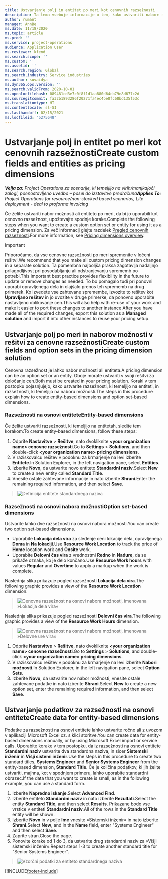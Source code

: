 ```yaml
---
title: Ustvarjanje polj in entitet po meri kot cenovnih razsežnosti
description: Ta tema vsebuje informacije o tem, kako ustvariti nabore možnosti ali entitete po meri.
author: rumant
manager: AnnBe
ms.date: 11/18/2020
ms.topic: article
ms.prod: ''
ms.service: project-operations
audience: Application User
ms.reviewer: kfend
ms.search.scope: ''
ms.custom: ''
ms.assetid: ''
ms.search.region: Global
ms.search.industry: Service industries
ms.author: suvaidya
ms.dyn365.ops.version: ''
ms.search.validFrom: 2020-10-01
ms.openlocfilehash: 089481cd3e7c0f8f1d1aa880d64cb79e8d677c2d
ms.sourcegitcommit: fa32b1893286f20271fa4ec4be8fc68bd135f53c
ms.translationtype: HT
ms.contentlocale: sl-SI
ms.lasthandoff: 02/15/2021
ms.locfileid: "5275648"
---
```

# <a name="create-custom-fields-and-entities-as-pricing-dimensions"></a><span data-ttu-id="10d32-103">Ustvarjanje polj in entitet po meri kot cenovnih razsežnosti</span><span class="sxs-lookup"><span data-stu-id="10d32-103">Create custom fields and entities as pricing dimensions</span></span>

<span data-ttu-id="10d32-104">_**Velja za:** Project Operations za scenarije, ki temeljijo na virih/manjkajoči zalogi, poenostavljeno uvedbo – posel do izstavitve predračuna_</span><span class="sxs-lookup"><span data-stu-id="10d32-104">_**Applies To:** Project Operations for resource/non-stocked based scenarios, Lite deployment - deal to proforma invoicing_</span></span>

<span data-ttu-id="10d32-105">Če želite ustvariti nabor možnosti ali entiteto po meri, da bi jo uporabili kot cenovno razsežnost, upoštevajte spodnje korake.</span><span class="sxs-lookup"><span data-stu-id="10d32-105">Complete the following steps when you want to create a custom option set or entity for using it as a pricing dimension.</span></span> <span data-ttu-id="10d32-106">Za več informacij glejte razdelek [Pregled cenovnih razsežnosti](pricing-dimensions-overview.md).</span><span class="sxs-lookup"><span data-stu-id="10d32-106">For more information, see [Pricing dimensions overview](pricing-dimensions-overview.md).</span></span>  

> [!IMPORTANT]
> <span data-ttu-id="10d32-107">Priporočamo, da vse cenovne razsežnosti po meri spremenite v ločeni rešitvi.</span><span class="sxs-lookup"><span data-stu-id="10d32-107">We recommend that you make all custom pricing dimension changes in a separate solution.</span></span> <span data-ttu-id="10d32-108">Ta pomembna najboljša praksa zagotavlja nadaljnjo prilagodljivost pri posodabljanju ali odstranjevanju sprememb po potrebi.</span><span class="sxs-lookup"><span data-stu-id="10d32-108">This important best practice provides flexibility in the future to update or remove changes as needed.</span></span> <span data-ttu-id="10d32-109">To bo pomagalo tudi pri ponovni uporabi opravljenega dela in olajšalo prenos teh sprememb na drug primerek. Ko izvedete vse zahtevane spremembe, izvozite to rešitev kot **Upravljano rešitev** in jo uvozite v druge primerke, da ponovno uporabite nastavljeno oblikovanje cen.</span><span class="sxs-lookup"><span data-stu-id="10d32-109">This will also help with re-use of your work and make it easier to port these changes to another instance After you have made all of the required changes, export this solution as a **Managed solution** and import it into other instances to reuse your pricing setup.</span></span>

  
## <a name="create-custom-fields-and-option-sets-in-the-pricing-dimension-solution"></a><span data-ttu-id="10d32-110">Ustvarjanje polj po meri in naborov možnosti v rešitvi za cenovne razsežnosti</span><span class="sxs-lookup"><span data-stu-id="10d32-110">Create custom fields and option sets in the pricing dimension solution</span></span>

<span data-ttu-id="10d32-111">Cenovna razsežnost je lahko nabor možnosti ali entiteta.</span><span class="sxs-lookup"><span data-stu-id="10d32-111">A pricing dimension can be an option set or an entity.</span></span> <span data-ttu-id="10d32-112">Oboje morate ustvariti v svoji rešitvi za določanje cen.</span><span class="sxs-lookup"><span data-stu-id="10d32-112">Both must be created in your pricing solution.</span></span> <span data-ttu-id="10d32-113">Koraki v tem postopku pojasnjujejo, kako ustvarite razsežnosti, ki temeljijo na entiteti, in razsežnosti, ki temeljijo na naboru možnosti.</span><span class="sxs-lookup"><span data-stu-id="10d32-113">The steps in this procedure explain how to create entity-based dimensions and option set-based dimensions.</span></span>

### <a name="entity-based-dimensions"></a><span data-ttu-id="10d32-114">Razsežnosti na osnovi entitete</span><span class="sxs-lookup"><span data-stu-id="10d32-114">Entity-based dimensions</span></span>
<span data-ttu-id="10d32-115">Če želite ustvariti razsežnosti, ki temeljijo na entitetah, sledite tem korakom:</span><span class="sxs-lookup"><span data-stu-id="10d32-115">To create entity-based dimensions, follow these steps:</span></span>

1. <span data-ttu-id="10d32-116">Odprite **Nastavitve** > **Rešitve**, nato dvokliknite **\<your organization name> cenovne razsežnosti**.</span><span class="sxs-lookup"><span data-stu-id="10d32-116">Go to **Settings** > **Solutions**, and then double-click **\<your organization name> pricing dimensions**.</span></span>
2. <span data-ttu-id="10d32-117">V raziskovalcu rešitev v podoknu za krmarjenje na levi izberite **Entitete**.</span><span class="sxs-lookup"><span data-stu-id="10d32-117">In Solution Explorer, in the left navigation pane, select **Entities**.</span></span>
3. <span data-ttu-id="10d32-118">Izberite **Novo**, da ustvarite novo entiteto **Standardni naziv**.</span><span class="sxs-lookup"><span data-stu-id="10d32-118">Select **New** to create a new entity called **Standard Title**.</span></span> 
4. <span data-ttu-id="10d32-119">Vnesite ostale zahtevane informacije in nato izberite **Shrani**.</span><span class="sxs-lookup"><span data-stu-id="10d32-119">Enter the remaining required information, and then select **Save**.</span></span>

> ![Definicija entitete standardnega naziva](media/Standard-Title-entity-definition.png)

### <a name="option-set-based-dimensions"></a><span data-ttu-id="10d32-121">Razsežnosti na osnovi nabora možnosti</span><span class="sxs-lookup"><span data-stu-id="10d32-121">Option set-based dimensions</span></span> 
<span data-ttu-id="10d32-122">Ustvarite lahko dve razsežnosti na osnovi nabora možnosti.</span><span class="sxs-lookup"><span data-stu-id="10d32-122">You can create two option set-based dimensions.</span></span> 

- <span data-ttu-id="10d32-123">Uporabite **Lokacija dela vira** za sledenje ceni lokacije dela, opravljenega **Doma** in **Na lokaciji**.</span><span class="sxs-lookup"><span data-stu-id="10d32-123">Use **Resource Work Location** to track the price of **Home** location work and **Onsite** work.</span></span> 
- <span data-ttu-id="10d32-124">Uporabite **Delovni čas vira** z vrednostmi **Redno** in **Nadure**, da se prikaže oznaka, ko je delo končano.</span><span class="sxs-lookup"><span data-stu-id="10d32-124">Use **Resource Work hours** with values **Regular** and **Overtime** to apply a markup when the work is complete.</span></span>

<span data-ttu-id="10d32-125">Naslednja slika prikazuje pogled razsežnosti **Lokacija dela vira**.</span><span class="sxs-lookup"><span data-stu-id="10d32-125">The following graphic provides a view of the **Resource Work Location** dimension.</span></span> 

> ![Cenovna razsežnost na osnovi nabora možnosti, imenovana »Lokacija dela vira«](media/Option-set-PD-called-Resource-Work-Location.png)

<span data-ttu-id="10d32-127">Naslednja slika prikazuje pogled razsežnosti **Delovni čas vira**.</span><span class="sxs-lookup"><span data-stu-id="10d32-127">The following graphic provides a view of the **Resource Work Hours** dimension.</span></span> 

> ![Cenovna razsežnost na osnovi nabora možnosti, imenovana »Delovne ure vira«](media/Option-set-PD-called-Resource-Work-Hours.png)

1. <span data-ttu-id="10d32-129">Odprite **Nastavitve** > **Rešitve**, nato dvokliknite **\<your organization name> cenovne razsežnosti**.</span><span class="sxs-lookup"><span data-stu-id="10d32-129">Go to **Settings** > **Solutions**, and double-click  **\<your organization name> pricing dimensions**.</span></span> 
2. <span data-ttu-id="10d32-130">V raziskovalcu rešitev v podoknu za krmarjenje na levi izberite **Nabori možnosti**.</span><span class="sxs-lookup"><span data-stu-id="10d32-130">In Solution Explorer, in the left navigation pane, select  **Option Sets**.</span></span> 
3. <span data-ttu-id="10d32-131">Izberite **Novo**, da ustvarite nov nabor možnosti, vnesite ostale zahtevane podatke in nato izberite **Shrani**.</span><span class="sxs-lookup"><span data-stu-id="10d32-131">Select **New** to create a new option set, enter the remaining required information, and then select **Save**.</span></span>

## <a name="create-data-for-entity-based-dimensions"></a><span data-ttu-id="10d32-132">Ustvarjanje podatkov za razsežnosti na osnovi entitete</span><span class="sxs-lookup"><span data-stu-id="10d32-132">Create data for entity-based dimensions</span></span>

<span data-ttu-id="10d32-133">Podatke za razsežnosti na osnovi entitete lahko ustvarite ročno ali z uvozom v aplikaciji Microsoft Excel oz. s klici storitve.</span><span class="sxs-lookup"><span data-stu-id="10d32-133">You can create data for entity-based dimensions manually, or by using Microsoft Excel import or service calls.</span></span> <span data-ttu-id="10d32-134">Uporabite korake v tem postopku, da iz razsežnosti na osnovi entitete **Standardni naziv** ustvarite dva standardna naziva, in sicer **Sistemski inženir** in **Višji sistemi inženir**.</span><span class="sxs-lookup"><span data-stu-id="10d32-134">Use the steps in this procedure to create two standard titles, **Systems Engineer** and **Senior Systems Engineer** from the entity-based dimension, **Standard Title**.</span></span> <span data-ttu-id="10d32-135">Če je količina podatkov, ki jih želite ustvariti, majhna, kot v spodnjem primeru, lahko uporabite standardni obrazec.</span><span class="sxs-lookup"><span data-stu-id="10d32-135">If the data that you want to create is small, as in the following example, you can use a standard form.</span></span>

1. <span data-ttu-id="10d32-136">Izberite **Napredno iskanje**.</span><span class="sxs-lookup"><span data-stu-id="10d32-136">Select **Advanced Find**.</span></span>
2. <span data-ttu-id="10d32-137">Izberite entiteto **Standardni naziv** in nato izberite **Rezultati**.</span><span class="sxs-lookup"><span data-stu-id="10d32-137">Select the entity **Standard Title**, and then select **Results**.</span></span> <span data-ttu-id="10d32-138">Prikazane bodo vse vrstice v entiteti **Standardni naziv**.</span><span class="sxs-lookup"><span data-stu-id="10d32-138">All of the rows in the **Standard Title** entity will be shown.</span></span>
3. <span data-ttu-id="10d32-139">Izberite **Novo** in v polje **Ime** vnesite »Sistemski inženir« in nato izberite **Shrani**.</span><span class="sxs-lookup"><span data-stu-id="10d32-139">Select **New**, and in the **Name** field, enter "Systems Engineer" and then select **Save**.</span></span>
4. <span data-ttu-id="10d32-140">Zaprite stran.</span><span class="sxs-lookup"><span data-stu-id="10d32-140">Close the page.</span></span> 
5. <span data-ttu-id="10d32-141">Ponovite korake od 1 do 3, da ustvarite drug standardni naziv za »Višji sistemski inženir«.</span><span class="sxs-lookup"><span data-stu-id="10d32-141">Repeat steps 1-3 to create another standard title for "Senior Systems Engineer".</span></span>

> ![Vzorčni podatki za entiteto standardnega naziva](media/ST-data.png)


[!INCLUDE[footer-include](../includes/footer-banner.md)]
